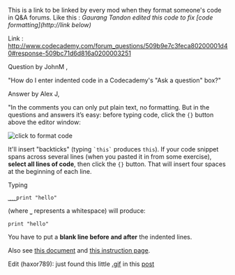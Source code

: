 This is a link to be linked by every mod when they format someone's code in Q&A forums. 
Like this : *Gaurang Tandon edited this code to fix [code formatting](http://link below)*

Link : http://www.codecademy.com/forum_questions/509b9e7c3feca80200001d40#response-509bc71d6d816a0200003251

Question by JohnM ,

"How do I enter indented code in a Codecademy's "Ask a question" box?"

Answer by Alex J,

"In the comments you can only put plain text, no formatting. But in the questions and answers it’s easy: before typing code, click the `{}` button above the editor window:  

![](http://i.imgur.com/YANKyJS.png "click to format code")

It'll insert "backticks" (typing `` `this` `` produces `this`). If your code snippet spans across several lines (when you pasted it in from some exercise), **select all lines of code**, then click the `{}` button. That will insert four spaces at the beginning of each line.

Typing 

`⎵⎵⎵⎵print "hello"`

(where ⎵ represents a whitespace) will produce:

    print "hello"

You have to put a **blank line before and after** the indented lines.

Also see [this document][1] and [this instruction page][2].

  [1]: http://www.codecademy.com/docs/forum_guidelines#markdown
  [2]: http://jsbin.com/akewog/1 


Edit (haxor789): just found this little [.gif][3] in this [post][4]

[3]:http://www.gifti.me/i/xe9Ojau20.gif
[4]:http://www.codecademy.com/de/forum_questions/523dd85bf10c6024c6003962
